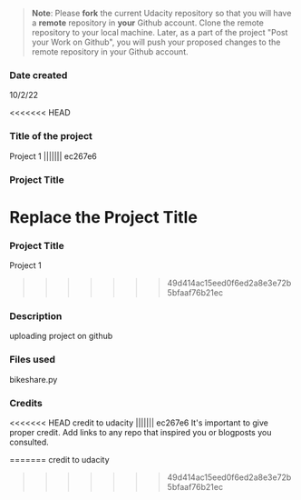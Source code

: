 >**Note**: Please **fork** the current Udacity repository so that you will have a **remote** repository in **your** Github account. Clone the remote repository to your local machine. Later, as a part of the project "Post your Work on Github", you will push your proposed changes to the remote repository in your Github account.

### Date created
10/2/22

<<<<<<< HEAD
### Title of the project
Project 1
||||||| ec267e6
### Project Title
Replace the Project Title
=======
### Project Title
Project 1
>>>>>>> 49d414ac15eed0f6ed2a8e3e72b5bfaaf76b21ec

### Description
uploading project on github

### Files used
bikeshare.py

### Credits
<<<<<<< HEAD
credit to udacity
||||||| ec267e6
It's important to give proper credit. Add links to any repo that inspired you or blogposts you consulted.

=======
credit to udacity

>>>>>>> 49d414ac15eed0f6ed2a8e3e72b5bfaaf76b21ec
